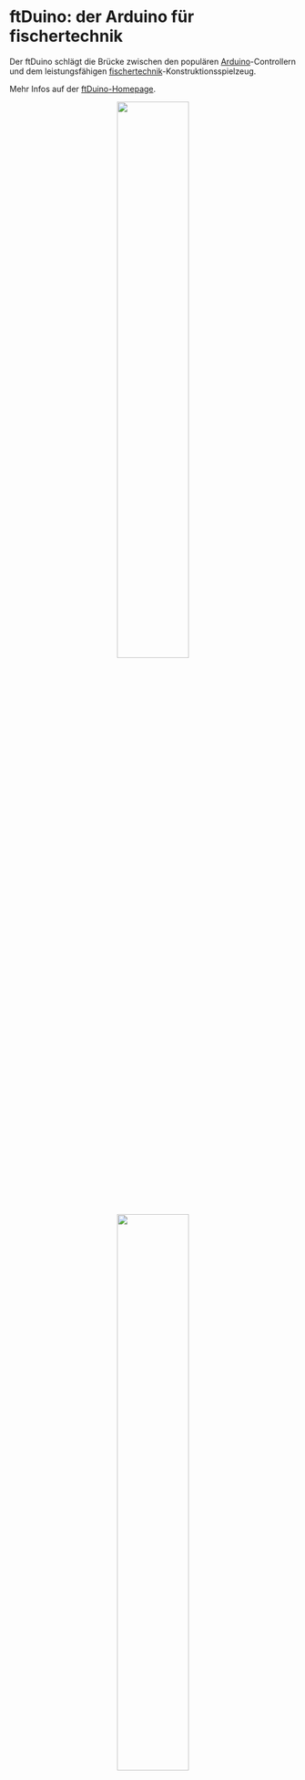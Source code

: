 # ftDuino: der Arduino für fischertechnik

Der ftDuino schlägt die Brücke zwischen den populären
[Arduino](http://arduino.cc)-Controllern und dem leistungsfähigen
[fischertechnik](http://fischertechnik.de)-Konstruktionsspielzeug.

Mehr Infos auf der [ftDuino-Homepage](http://ftduno.de).

<p align="center">
  <img width="50%" src="https://raw.githubusercontent.com/harbaum/ftduino/master/doc/ftduino.jpg">
  <img width="50%" src="https://raw.githubusercontent.com/harbaum/ftduino/master/www/images/mobile.jpg">
</p>

The ftDuino bridges the gab between the popular [Arduino](http://arduino.cc)
controllers and the powerful [fischertechnik](http://fischertechnik.de)
construction toy.

More infos on the [ftDuino homepage](http://ftduno.de).
